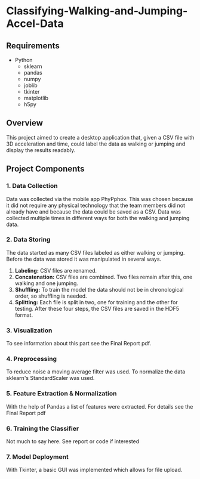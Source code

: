# Classifying-Walking-and-Jumping-Accel-Data

## Requirements
- Python
  - sklearn
  - pandas
  - numpy
  - joblib
  - tkinter
  - matplotlib
  - h5py

## Overview
This project aimed to create a desktop application that, given a CSV  file with 3D acceleration and time, could label the data as walking or jumping and display the results readably.

## Project Components

### 1. Data Collection
Data was collected via the mobile app PhyPphox. This was chosen because it did not require any physical technology that the team members did not already have and because the data could be saved as a CSV. Data was collected multiple times in different ways for both the walking and jumping data.

### 2. Data Storing
The data started as many CSV files labeled as either walking or jumping. Before the data was stored it was manipulated in several ways.
1. **Labeling:** CSV files are renamed.
2. **Concatenation:** CSV files are combined. Two files remain after this, one walking and one jumping.
3. **Shuffling:** To train the model the data should not be in chronological order, so shuffling is needed.
4. **Splitting:** Each file is split in two, one for training and the other for testing.
After these four steps, the CSV files are saved in the HDF5 format.

### 3. Visualization
To see information about this part see the Final Report pdf. 

### 4. Preprocessing
To reduce noise a moving average filter was used. To normalize the data sklearn's StandardScaler was used. 

### 5. Feature Extraction & Normalization
With the help of Pandas a list of features were extracted. For details see the Final Report pdf

### 6. Training the Classifier
Not much to say here. See report or code if interested

### 7. Model Deployment
With Tkinter, a basic GUI was implemented which allows for file upload.

